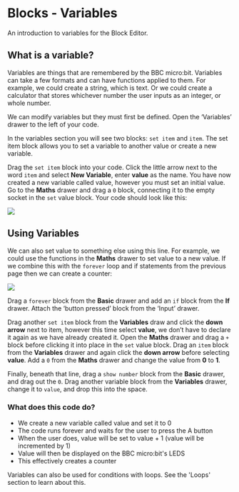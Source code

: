 # Blocks - Variables

An introduction to variables for the Block Editor.

## What is a variable?

Variables are things that are remembered by the BBC micro:bit. Variables can take a few formats and can have functions applied to them. For example, we could create a string, which is text. Or we could create a calculator that stores whichever number the user inputs as an integer, or whole number.

We can modify variables but they must first be defined. Open the ‘Variables’ drawer to the left of your code.

In the variables section you will see two blocks: `set item` and `item`. The set item block allows you to set a variable to another value or create a new variable.

Drag the `set item` block into your code. Click the little arrow next to the word `item` and select **New Variable**, enter **value** as the name. You have now created a new variable called value, however you must set an initial value. Go to the **Maths** drawer and drag a `0` block, connecting it to the empty socket in the `set` value block. Your code should look like this:

![](/static/mb/blocks/lessons/variables-0.png)

## Using Variables

We can also set value to something else using this line. For example, we could use the functions in the **Maths** drawer to set value to a new value. If we combine this with the `forever` loop and if statements from the previous page then we can create a counter:

![](/static/mb/blocks/lessons/variables-1.png)

Drag a `forever` block from the **Basic** drawer and add an `if` block from the **If** drawer. Attach the ‘button pressed’ block from the ‘Input’ drawer.

Drag another `set item` block from the **Variables** draw and click the **down arrow** next to item, however this time select **value**, we don’t have to declare it again as we have already created it. Open the **Maths** drawer and drag a `+` block before clicking it into place in the `set` value block. Drag an `item` block from the **Variables** drawer and again click the **down arrow** before selecting **value**. Add a `0` from the **Maths** drawer and change the value from **0** to **1**.

Finally, beneath that line, drag a `show number` block from the **Basic** drawer, and drag out the `0`. Drag another variable block from the **Variables** drawer, change it to `value`, and drop this into the space.

### What does this code do?

* We create a new variable called value and set it to 0
* The code runs forever and waits for the user to press the A button
* When the user does, value will be set to value + 1 (value will be incremented by 1)
* Value will then be displayed on the BBC micro:bit's LEDS
* This effectively creates a counter

Variables can also be used for conditions with loops. See the 'Loops' section to learn about this.

